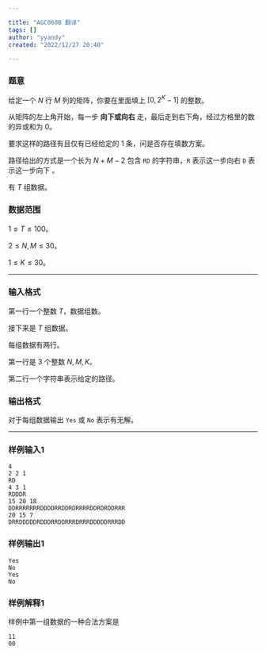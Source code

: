 ```yaml
---

title: "AGC060B 翻译"
tags: []
author: "yyandy"
created: "2022/12/27 20:40"

---
```


### 题意

给定一个 $N$ 行 $M$ 列的矩阵，你要在里面填上 $[0,2^K-1]$ 的整数。

从矩阵的左上角开始，每一步 **向下或向右** 走，最后走到右下角，经过方格里的数的异或和为 $0$。

要求这样的路径有且仅有已经给定的 $1$ 条，问是否存在填数方案。

路径给出的方式是一个长为 $N+M-2$ 包含 `RD` 的字符串，`R` 表示这一步向右 `D` 表示这一步向下 。

有 $T$ 组数据。



### 数据范围

$1\le T\le 100$。

$2\le N,M\le 30$。

$1\le K\le 30$。

---

### 输入格式

第一行一个整数 $T$，数据组数。

接下来是 $T$ 组数据。

每组数据有两行。

第一行是 $3$ 个整数 $N,M,K$。

第二行一个字符串表示给定的路径。

### 输出格式

对于每组数据输出 `Yes` 或 `No` 表示有无解。

---

### 样例输入1

```
4
2 2 1
RD
4 3 1
RDDDR
15 20 18
DDRRRRRRRDDDDRRDDRDRRRRDDRDRDDRRR
20 15 7
DRRDDDDDRDDDRRDDRRRDRRRDDDDDRRRDD
```



### 样例输出1

```
Yes
No
Yes
No
```



### 样例解释1

样例中第一组数据的一种合法方案是

```
11
00
```

